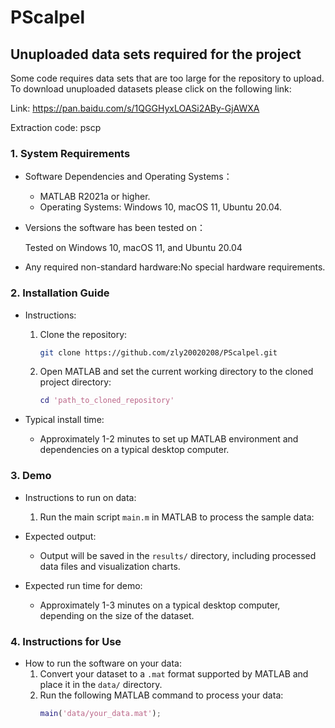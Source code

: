 # PScalpel
## Unuploaded data sets required for the project
Some code requires data sets that are too large for the repository to upload. To download unuploaded datasets please click on the following link:

Link: https://pan.baidu.com/s/1QGGHyxLOASi2ABy-GjAWXA

Extraction code: pscp


### 1. System Requirements
- Software Dependencies and Operating Systems：
  - MATLAB R2021a or higher.
  - Operating Systems: Windows 10, macOS 11, Ubuntu 20.04.
    
- Versions the software has been tested on：

  Tested on Windows 10, macOS 11, and Ubuntu 20.04

- Any required non-standard hardware:No special hardware requirements.

### 2. Installation Guide
- Instructions:
  1. Clone the repository:
     ```bash
     git clone https://github.com/zly20020208/PScalpel.git
     ```
  2. Open MATLAB and set the current working directory to the cloned project directory:
     ```matlab
     cd 'path_to_cloned_repository'
     ```

- Typical install time:
  - Approximately 1-2 minutes to set up MATLAB environment and dependencies on a typical desktop computer.

### 3. Demo

- Instructions to run on data:
  1. Run the main script `main.m` in MATLAB to process the sample data:

- Expected output:
  - Output will be saved in the `results/` directory, including processed data files and visualization charts.

- Expected run time for demo:
  - Approximately 1-3 minutes on a typical desktop computer, depending on the size of the dataset.

### 4. Instructions for Use

- How to run the software on your data:
  1. Convert your dataset to a `.mat` format supported by MATLAB and place it in the `data/` directory.
  2. Run the following MATLAB command to process your data:
     ```matlab
     main('data/your_data.mat');
     ```

  
